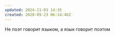 ```yaml
---
updated: 2024-11-03 14:35
created: 2020-09-23 06:14:46Z
---
```


Не поэт говорит языком, а язык говорит поэтом